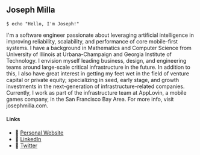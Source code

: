 ## Joseph Milla

```
$ echo "Hello, I'm Joseph!"
```

I'm a software engineer passionate about leveraging artificial intelligence in improving reliability, scalability, and performance of core mobile-first systems. I have a background in Mathematics and Computer Science from University of Illinois at Urbana-Champaign and Georgia Institute of Technology. I envision myself leading business, design, and engineering teams around large-scale critical infrastructure in the future. In addition to this, I also have great interest in getting my feet wet in the field of venture capital or private equity; specializing in seed, early stage, and growth investments in the next-generation of infrastructure-related companies. Currently, I work as part of the infrastructure team at AppLovin, a mobile games company, in the San Francisco Bay Area. For more info, visit josephmilla.com. 

#### Links
- :wave: [Personal Website](https://josephmilla.com/)
- :briefcase: [LinkedIn](https://www.linkedin.com/in/josephmilla/)
- :baby_chick: [Twitter](https://twitter.com/josephmilla)
